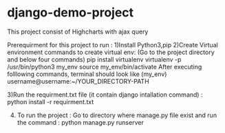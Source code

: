 # django-demo-project
This project consist of Highcharts with ajax query 

Prerequirment for this project to run :
 1)Install Python3,pip
 2)Create Virtual environment
      commands to create virtual env: (Go to the project directory and below four commands)
         pip install virtualenv 
         virtualenv -p /usr/bin/python3 my_env
         source my_env/bin/activate
   After executing folllowing commands, terminal should look like
        (my_env) username@username:~/YOUR_DIRECTORY-PATH

 3)Run the requirment.txt file (it contain django intallation command) : python install -r requirment.txt 
  
 4) To run the project : Go to directory where manage.py file exist and run the command : python manage.py runserver 

